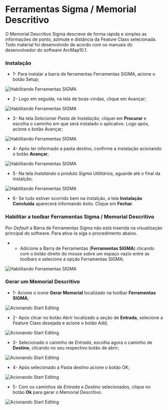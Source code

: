 # Ferramentas Sigma / Memorial Descritivo

O Memorial Descritivo Sigma descreve de forma rápida e simples as informações de ponto, azimute e distância da Feature Class selecionada. Todo material foi desenvolvido de acordo com os manuais do desenvolvedor do software ArcMap10.1.

### Instalação

* 1- Para instalar a barra de ferramentas Ferramentas SIGMA, acione o botão Setup;

![Habilitando Ferramentas SIGMA](C:/SIGMA/MemorialDescritivo/Doc/IMG/Memorial/Instalacao/Setup.jpg)

* 2- Logo em seguida, na tela de boas-vindas, clique em Avançar;

![Habilitando Ferramentas SIGMA](C:/SIGMA/MemorialDescritivo/Doc/IMG/Memorial/Instalacao/BemVindo.jpg)

* 3- Na tela *Selecionar Pasta de Instalação*, cliquei em **Procurar** e escolha o caminho em que será instalado o aplicativo. Logo após, acione o botão Avançar;

![Habilitando Ferramentas SIGMA](C:/SIGMA/MemorialDescritivo/Doc/IMG/Memorial/Instalacao/SelecionarPasta.jpg)

* 4- Após ter informado a pasta destino, confirme a instalação acionando o botão **Avançar**;

![Habilitando Ferramentas SIGMA](C:/SIGMA/MemorialDescritivo/Doc/IMG/Memorial/Instalacao/Confirmar.jpg)

* 5- Na tela *Instalando o produto Sigma Utilitários*, aguarde até o final da instalção;

![Habilitando Ferramentas SIGMA](C:/SIGMA/MemorialDescritivo/Doc/IMG/Memorial/Instalacao/Instalando.jpg)

* 6- Se tudo estiver ocorrido bem na instalção, a tela **Instalação Concluida** aparecerá informando êxito. Clique em **Fechar**.


### Habilitar a toolbar Ferramentas Sigma / Memorial Descritivo

Por *Default* a Barra de Ferramentas Sigma não está inserida na visualização principal do software. Para ativa-la siga o procedimento abaixo.

* - Adicione a Barra de Ferramentas (**Ferramentas SIGMA**) clicando com o  botão direito do mouse sobre um espaço vazio entre as toolbars e selecione a opção Ferramentas SIGMA;

![Habilitando Ferramentas SIGMA](C:/SIGMA/MemorialDescritivo/Doc/IMG/Memorial/selectToolbar.jpg)


### Gerar um Memorial Descritivo

* 1- Acione o ícone **Gerar Memorial** localizado na toolbar **Ferramentas SIGMA**;

![Acionando *Start Editing*](C:/SIGMA/MemorialDescritivo/Doc/IMG/Memorial/toolbar.jpg)

* 2- Após clicar no botão Abrir localizado a seção de **Entrada**, selecione a Feature Class desejada e acione o botão Add;

![Acionando *Start Editing*](C:/SIGMA/MemorialDescritivo/Doc/IMG/Memorial/InterfacePathArquivo.jpg)

* 3- Selecionado o caminho de *Entrada*, escolha agora o caminho de **Destino**, clicando no seu respectivo botão de abrir;

![Acionando *Start Editing*](C:/SIGMA/MemorialDescritivo/Doc/IMG/Memorial/InterfacePathFolder.jpg)

* 4- Após selecionado a Pasta destino acione o botão OK;

![Acionando *Start Editing*](C:/SIGMA/MemorialDescritivo/Doc/IMG/Memorial/OpenFolder.jpg)

* 5- Com os caminhos de *Entrada* e *Destino* selecionados, clique no botão **Ok** para gerar o Memorial Descritivo.

![Acionando *Start Editing*](C:/SIGMA/MemorialDescritivo/Doc/IMG/Memorial/TelaPrincipal.jpg)